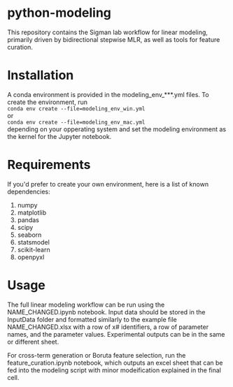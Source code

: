 # python-modeling
This repository contains the Sigman lab workflow for linear modeling, primarily driven by bidirectional stepwise MLR, as well as tools for feature curation.

# Installation
A conda environment is provided in the modeling_env_***.yml files. To create the environment, run \
`conda env create --file=modeling_env_win.yml`\
or\
`conda env create --file=modeling_env_mac.yml`\
depending on your opperating system and set the modeling environment as the kernel for the Jupyter notebook.

# Requirements
If you'd prefer to create your own environment, here is a list of known dependencies:
1. numpy
2. matplotlib
3. pandas
4. scipy
5. seaborn
6. statsmodel
7. scikit-learn
8. openpyxl

# Usage
The full linear modeling workflow can be run using the NAME_CHANGED.ipynb notebook. Input data should be stored in the InputData folder and formatted similarly to the example file NAME_CHANGED.xlsx with a row of x# identifiers, a row of parameter names, and the parameter values. Experimental outputs can be in the same or different sheet.

For cross-term generation or Boruta feature selection, run the feature_curation.ipynb notebook, which outputs an excel sheet that can be fed into the modeling script with minor modeification explained in the final cell.